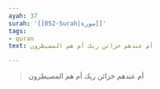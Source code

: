 ```yaml
---
ayah: 37
surah: '[[052-Surah|سورة]]'
tags:
- quran
text: أم عندهم خزائن ربك أم هم المصيطرون

---
```

> أم عندهم خزائن ربك أم هم المصيطرون
